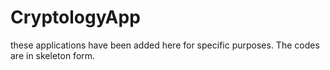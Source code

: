 # CryptologyApp
these applications have been added here for specific purposes. The codes are in skeleton form.
